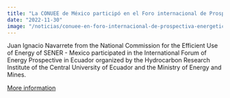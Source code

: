 ```yaml
---
title: "La CONUEE de México participó en el Foro internacional de Prospectiva Energética"
date: "2022-11-30"
image: "/noticias/conuee-en-foro-internacional-de-prospectiva-energetica.jpg"
---
```


Juan Ignacio Navarrete from the National Commission for the Efficient Use of Energy of SENER - Mexico participated in the International Forum of Energy Prospective in Ecuador organized by the Hydrocarbon Research Institute of the Central University of Ecuador and the Ministry of Energy and Mines.

[More information](https://www.gob.mx/conuee/articulos/a-invitacion-del-ministerio-de-energia-y-minas-de-ecuador-la-conuee-presenta-e-intercambia-experiencias?idiom=es)